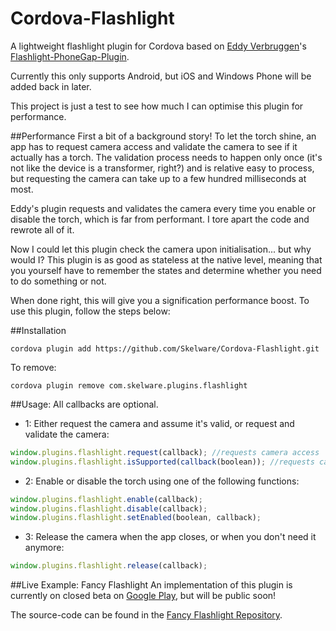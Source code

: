 # Cordova-Flashlight
A lightweight flashlight plugin for Cordova based on [Eddy Verbruggen](https://github.com/EddyVerbruggen/)'s [Flashlight-PhoneGap-Plugin](https://github.com/EddyVerbruggen/Flashlight-PhoneGap-Plugin).

Currently this only supports Android, but iOS and Windows Phone will be added back in later.

This project is just a test to see how much I can optimise this plugin for performance.

##Performance
First a bit of a background story! To let the torch shine, an app has to request camera access and validate the camera to see if it actually has a torch. The validation process needs to happen only once (it's not like the device is a transformer, right?) and is relative easy to process, but requesting the camera can take up to a few hundred milliseconds at most.

Eddy's plugin requests and validates the camera every time you enable or disable the torch, which is far from performant. I tore apart the code and rewrote all of it.

Now I could let this plugin check the camera upon initialisation... but why would I? This plugin is as good as stateless at the native level, meaning that you yourself have to remember the states and determine whether you need to do something or not.

When done right, this will give you a signification performance boost. To use this plugin, follow the steps below:

##Installation
```
cordova plugin add https://github.com/Skelware/Cordova-Flashlight.git
```

To remove:
```
cordova plugin remove com.skelware.plugins.flashlight
```

##Usage:
All callbacks are optional.

* 1: Either request the camera and assume it's valid, or request and validate the camera:
```javascript
window.plugins.flashlight.request(callback); //requests camera access
window.plugins.flashlight.isSupported(callback(boolean)); //requests camera access, then validates
```

* 2: Enable or disable the torch using one of the following functions:
```javascript
window.plugins.flashlight.enable(callback);
window.plugins.flashlight.disable(callback);
window.plugins.flashlight.setEnabled(boolean, callback);
```

* 3: Release the camera when the app closes, or when you don't need it anymore:
```javascript
window.plugins.flashlight.release(callback);
```

##Live Example: Fancy Flashlight
An implementation of this plugin is currently on closed beta on [Google Play](https://play.google.com/store/apps/details?id=com.skelware.flashlight), but will be public soon!

The source-code can be found in the [Fancy Flashlight Repository](https://github.com/Skelware/Fancy-Flashlight).
